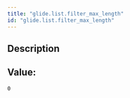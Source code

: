 ```yaml
---
title: "glide.list.filter_max_length"
id: "glide.list.filter_max_length"
---
```

## Description



## Value: 
```
0
```